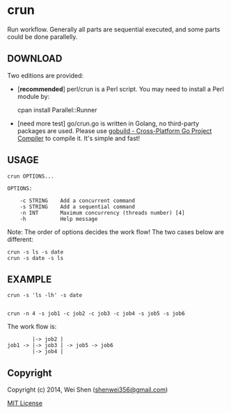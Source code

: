 crun
====

Run workflow. Generally all parts are sequential executed, and some parts could be done parallelly.


DOWNLOAD
-------------

Two editions are provided:

- [**recommended**] perl/crun is a Perl script. You may need to install a Perl module by:

    cpan install Parallel::Runner

- [need more test] go/crun.go is written in Golang, no third-party packages are used. Please use [gobuild - Cross-Platform Go Project Compiler](http://gobuild.io/download/github.com/shenwei356/crun/go) to compile it. It's simple and fast!
    

USAGE
-----
   
    crun OPTIONS...

    OPTIONS:

        -c STRING    Add a concurrent command
        -s STRING    Add a sequential command
        -n INT       Maximum concurrency (threads number) [4]
        -h           Help message
        
Note: The order of options decides the work flow! The two cases below are different:
    
    crun -s ls -s date
    crun -s date -s ls

EXAMPLE
-------

    crun -s 'ls -lh' -s date
    
    
    crun -n 4 -s job1 -c job2 -c job3 -c job4 -s job5 -s job6

The work flow is:

            |-> job2 |  
    job1 -> |-> job3 | -> job5 -> job6
            |-> job4 |


Copyright
--------

Copyright (c) 2014, Wei Shen (shenwei356@gmail.com)


[MIT License](https://github.com/shenwei356/crun/blob/master/LICENSE)
